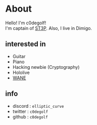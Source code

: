# About
Hello! I'm c0degolf!<br>
I'm captain of [ST3P](https://ctftime.org/team/240981). Also, I live in Dimigo.

## interested in
+ Guitar
+ Piano
+ Hacking newbie (Cryptography)
+ Hololive
+ [WANE](https://blog.wane.im/)

## info
+ discord : `elliptic_curve`
+ twitter : `c0degolf`
+ github : `c0degolf`
